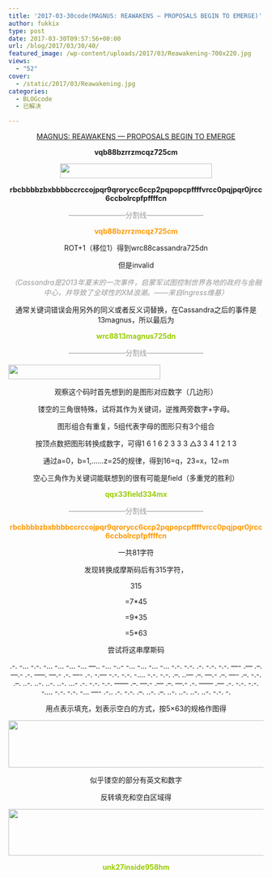 ```yaml
---
title: '2017-03-30code(MAGNUS: REAWAKENS — PROPOSALS BEGIN TO EMERGE)'
author: fukkix
type: post
date: 2017-03-30T09:57:56+00:00
url: /blog/2017/03/30/40/
featured_image: /wp-content/uploads/2017/03/Reawakening-700x220.jpg
views:
  - "52"
cover:
  - /static/2017/03/Reawakening.jpg
categories:
  - BLOGcode
  - 已解决

---
```

<p style="text-align: center;">
  <a href="http://investigate.ingress.com/2017/03/30/magnus-reawakens-proposals-begin-to-emerge/" target="_blank" rel="noopener">MAGNUS: REAWAKENS — PROPOSALS BEGIN TO EMERGE</a>
</p>

<p style="text-align: center;">
  <strong>vqb88bzrrzmcqz725cm</strong>
</p>

<p style="text-align: center;">
  <img class="alignnone size-medium wp-image-41" src="/static/2017/06/3-300x29.jpg" alt="" width="300" height="29" srcset="/static/2017/06/3-300x29.jpg 300w, /static/2017/06/3.jpg 350w" sizes="(max-width: 300px) 100vw, 300px" />
</p>

<p style="text-align: center;">
  <strong>rbcbbbbzbxbbbbccrccojpqr9qrorycc6ccp2pqpopcpffffvrcc0pqjpqr0jrcc6ccbolrcpfpffffcn</strong><br /> <!--more-->
</p>

<p style="text-align: center;">
  <span style="color: #999999;">————————分割线————————</span>
</p>

<p style="text-align: center;">
  <span style="color: #ff9900;"><strong>vqb88bzrrzmcqz725cm</strong></span>
</p>

<p style="text-align: center;">
  ROT+1（移位1）得到wrc88cassandra725dn
</p>

<p style="text-align: center;">
  但是invalid
</p>

<p style="text-align: center;">
  <span style="color: #999999;"><em>（Cassandra是2013年夏末的一次事件，启蒙军试图控制世界各地的政府与金融中心，并导致了全球性的XM浪潮。——来自Ingress维基）</em></span>
</p>

<p style="text-align: center;">
  通常关键词错误会用另外的同义或者反义词替换，在Cassandra之后的事件是13magnus，所以最后为
</p>

<p style="text-align: center;">
  <span style="color: #99cc00;"><strong>wrc8813magnus725dn</strong></span>
</p>

<p style="text-align: center;">
  <span style="color: #999999;">————————分割线————————</span>
</p>

<span style="color: #ff9900;"><img class="size-medium wp-image-41 aligncenter" src="/static/2017/06/3-300x29.jpg" alt="" width="300" height="29" srcset="/static/2017/06/3-300x29.jpg 300w, /static/2017/06/3.jpg 350w" sizes="(max-width: 300px) 100vw, 300px" /></span>

<p style="text-align: center;">
  观察这个码时首先想到的是图形对应数字（几边形）
</p>

<p style="text-align: center;">
  镂空的三角很特殊，试将其作为关键词，逆推两旁数字+字母。
</p>

<p style="text-align: center;">
  图形组合有重复，5组代表字母的图形只有3个组合
</p>

<p style="text-align: center;">
  按顶点数把图形转换成数字，可得1 6 1 6 2 3 3 3 △3 3 4 1 2 1 3
</p>

<p style="text-align: center;">
  通过a=0，b=1,……z=25的规律，得到16=q，23=x，12=m
</p>

<p style="text-align: center;">
  空心三角作为关键词能联想到的很有可能是field（多重党的胜利）
</p>

<p style="text-align: center;">
  <strong><span style="color: #99cc00;">qqx33field334mx</span></strong>
</p>

<p style="text-align: center;">
  <span style="color: #999999;">————————分割线————————</span>
</p>

<p style="text-align: center;">
  <strong><span style="color: #ff9900;">rbcbbbbzbxbbbbccrccojpqr9qrorycc6ccp2pqpopcpffffvrcc0pqjpqr0jrcc6ccbolrcpfpffffcn</span></strong>
</p>

<p style="text-align: center;">
  一共81字符
</p>

<p style="text-align: center;">
  发现转换成摩斯码后有315字符，
</p>

<p style="text-align: center;">
  315
</p>

<p style="text-align: center;">
  =7*45
</p>

<p style="text-align: center;">
  =9*35
</p>

<p style="text-align: center;">
  =5*63
</p>

<p style="text-align: center;">
  尝试将这串摩斯码
</p>

<p style="text-align: center;">
  .-. -&#8230; -.-. -&#8230; -&#8230; -&#8230; -&#8230; —.. -&#8230; -..- -&#8230; -&#8230; -&#8230; -&#8230; -.-. -.-. .-. -.-. -.-. —- .&#8212; .&#8211;. —.- .-. —&#8211;. —.- .-. —- .-. -.— -.-. -.-. -&#8230;. -.-. -.-. .&#8211;. ..&#8212; .&#8211;. —.- .&#8211;. —- .&#8211;. -.-. .&#8211;. ..-. ..-. ..-. ..-. &#8230;- .-. -.-. -.-. —&#8212; .&#8211;. —.- .&#8212; .&#8211;. —.- .-. —&#8212; .&#8212; .-. -.-. -.-. -&#8230;. -.-. -.-. -&#8230; —- .-.. .-. -.-. .&#8211;. ..-. .&#8211;. ..-. ..-. ..-. ..-. -.-. -.
</p>

<p style="text-align: center;">
  用点表示填充，划表示空白的方式，按5&#215;63的规格作图得
</p>

<img class="size-full wp-image-42 aligncenter" src="/static/2017/06/2.jpg" alt="" width="535" height="93" srcset="/static/2017/06/2.jpg 535w, /static/2017/06/2-300x52.jpg 300w" sizes="(max-width: 535px) 100vw, 535px" />

<p style="text-align: center;">
  似乎镂空的部分有英文和数字
</p>

<p style="text-align: center;">
  反转填充和空白区域得
</p>

<p style="text-align: center;">
  <img class="alignnone size-full wp-image-43" src="/static/2017/06/22.jpg" alt="" width="549" height="92" srcset="/static/2017/06/22.jpg 549w, /static/2017/06/22-300x50.jpg 300w" sizes="(max-width: 549px) 100vw, 549px" />
</p>

<p style="text-align: center;">
  <strong><span style="color: #99cc00;">unk27inside958hm</span></strong>
</p>
